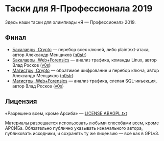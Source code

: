 # Таски для Я-Профессионала 2019
Здесь наши таски для олимпиады «Я — Профессионал» 2019.


## Финал
 - [Бакалавры, Crypto](bachelor_crypto_18/) — перебор всех ключей, либо plaintext-атака, автор Александр Менщиков ([n0str](https://github.com/n0str))
 - [Бакалавры, Web+Forensics](bachelor_webforensics_34/) — анализ трафика, команды Linux, автор Влад Росков ([v0s](https://github.com/v0s))
 - [Магистры, Crypto](magister_crypto_18/) — обратимое шифрование и перебор ключа, автор Александр Менщиков ([n0str](https://github.com/n0str))
 - [Магистры, Web+Forensics](magister_webforensics_34/) — анализ трафика, слепая SQL-инъекция, автор Влад Росков ([v0s](https://github.com/v0s))


## Лицензия
«Разрешено всем, кроме Арсиба» — [LICENSE.ABAGPL.txt](LICENSE.ABAGPL.txt)

Материалы разрешается использовать любыми способами всем, кроме АРСИБа. Обязательно публично указывать изначального автора, публиковать исходники, и сохранять ту же лицензию — всё как в GPLv3.
